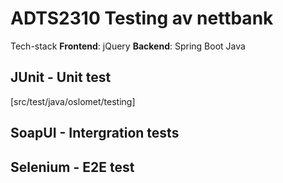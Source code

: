 # ADTS2310 Testing av nettbank

Tech-stack
**Frontend**: jQuery
**Backend**: Spring Boot Java

## JUnit - Unit test

[src/test/java/oslomet/testing]

## SoapUI - Intergration tests

## Selenium - E2E test
